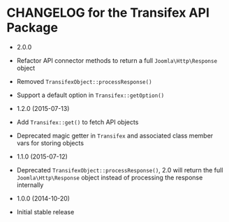 CHANGELOG for the Transifex API Package
===============

* 2.0.0

 * Refactor API connector methods to return a full `Joomla\Http\Response` object
 * Removed `TransifexObject::processResponse()`
 * Support a default option in `Transifex::getOption()`

* 1.2.0 (2015-07-13)

 * Add `Transifex::get()` to fetch API objects
 * Deprecated magic getter in `Transifex` and associated class member vars for storing objects

* 1.1.0 (2015-07-12)

 * Deprecated `TransifexObject::processResponse()`, 2.0 will return the full `Joomla\Http\Response` object instead of processing the response internally

* 1.0.0 (2014-10-20)

 * Initial stable release
